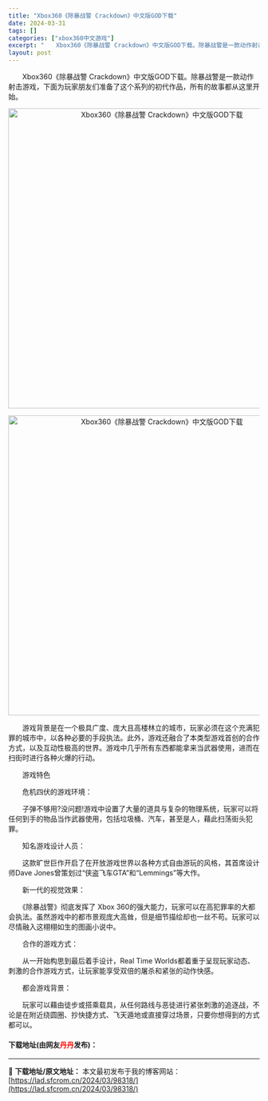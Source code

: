 ```yaml
---
title: "Xbox360《除暴战警 Crackdown》中文版GOD下载"
date: 2024-03-31
tags: []
categories: ["xbox360中文游戏"]
excerpt: "　　Xbox360《除暴战警 Crackdown》中文版GOD下载。除暴战警是一款动作射击游戏，下面为玩家朋友们准备了这个系列的初代作品，所有的故事都从这里开始。 　　游戏背景是在一个极具广度、庞大且高楼林立的城市，玩家必须在这个充满犯罪的城市中，以各种必要的手段执法。此外，游戏还融合了本类型游戏首&hellip;"
layout: post
---
```


 <p>　　Xbox360《除暴战警 Crackdown》中文版GOD下载。除暴战警是一款动作射击游戏，下面为玩家朋友们准备了这个系列的初代作品，所有的故事都从这里开始。</p> <p align="center"><img align="" border="0" src="https://lad.sfcrom.cn/wp-content/uploads/2024/03/20240330_660840f30e92f.webp" width="600" alt="Xbox360《除暴战警 Crackdown》中文版GOD下载" /></p> <p align="center"><img align="" border="0" src="https://lad.sfcrom.cn/wp-content/uploads/2024/03/20240330_660840f37a8a0.jpg" width="600" alt="Xbox360《除暴战警 Crackdown》中文版GOD下载" /></p> <p>　　游戏背景是在一个极具广度、庞大且高楼林立的城市，玩家必须在这个充满犯罪的城市中，以各种必要的手段执法。此外，游戏还融合了本类型游戏首创的合作方式，以及互动性极高的世界。游戏中几乎所有东西都能拿来当武器使用，进而在扫街时进行各种火爆的行动。</p> <p>　　游戏特色</p> <p>　　危机四伏的游戏环境：</p> <p>　　子弹不够用?没问题!游戏中设置了大量的道具与复杂的物理系统，玩家可以将任何到手的物品当作武器使用，包括垃圾桶、汽车，甚至是人，藉此扫荡街头犯罪。</p> <p>　　知名游戏设计人员：</p> <p>　　这款旷世巨作开启了在开放游戏世界以各种方式自由游玩的风格，其首席设计师Dave Jones曾策划过&ldquo;侠盗飞车GTA&rdquo;和&ldquo;Lemmings&rdquo;等大作。</p> <p>　　新一代的视觉效果：</p> <p>　　《除暴战警》彻底发挥了 Xbox 360的强大能力，玩家可以在高犯罪率的大都会执法。虽然游戏中的都市景观庞大高耸，但是细节描绘却也一丝不苟。玩家可以尽情融入这栩栩如生的图画小说中。</p> <p>　　合作的游戏方式：</p> <p>　　从一开始构思到最后着手设计，Real Time Worlds都着重于呈现玩家动态、刺激的合作游戏方式，让玩家能享受双倍的屠杀和紧张的动作快感。</p> <p>　　都会游戏背景：</p> <p>　　玩家可以藉由徒步或搭乘载具，从任何路线与恶徒进行紧张刺激的追逐战，不论是在附近绕圆圈、抄快捷方式、飞天遁地或直接穿过场景，只要你想得到的方式都可以。</p> <p><h4>下载地址(由网友<font color="red">丹丹</font>发布)：</h4></p> 

---
📖 **下载地址/原文地址：** 本文最初发布于我的博客网站：[https://lad.sfcrom.cn/2024/03/98318/](https://lad.sfcrom.cn/2024/03/98318/)
